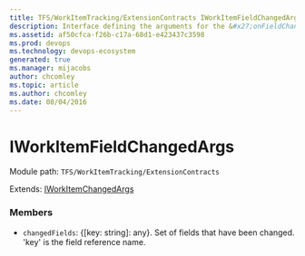 ```yaml
---
title: TFS/WorkItemTracking/ExtensionContracts IWorkItemFieldChangedArgs API | Extensions for Azure DevOps Services
description: Interface defining the arguments for the &#x27;onFieldChanged&#x27; notification sent by the ActiveWorkItemService
ms.assetid: af50cfca-f26b-c17a-68d1-e423437c3598
ms.prod: devops
ms.technology: devops-ecosystem
generated: true
ms.manager: mijacobs
author: chcomley
ms.topic: article
ms.author: chcomley
ms.date: 08/04/2016
---
```


# IWorkItemFieldChangedArgs

Module path: `TFS/WorkItemTracking/ExtensionContracts`

Extends: [IWorkItemChangedArgs](../../../TFS/WorkItemTracking/ExtensionContracts/IWorkItemChangedArgs.md)

### Members

* `changedFields`: {[key: string]: any}. Set of fields that have been changed.  &#x27;key&#x27; is the field reference name.

